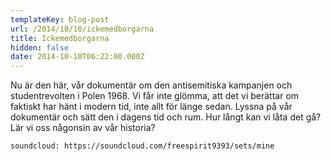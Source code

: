```yaml
---
templateKey: blog-post
url: /2014/10/10/ickemedborgarna
title: Ickemedborgarna
hidden: false
date: 2014-10-10T06:22:00.000Z
---
```


Nu är den här, vår dokumentär om den antisemitiska kampanjen och studentrevolten i Polen 1968. Vi får inte glömma, att det vi berättar om faktiskt har hänt i modern tid, inte allt för länge sedan. Lyssna på vår dokumentär och sätt den i dagens tid och rum. Hur långt kan vi låta det gå? Lär vi oss någonsin av vår historia?

`soundcloud: https://soundcloud.com/freespirit9393/sets/mine`
